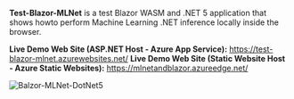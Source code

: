 **Test-Blazor-MLNet**
is a test Blazor WASM and .NET 5 application that shows howto perform Machine Learning .NET inference locally inside the browser.

**Live Demo Web Site (ASP.NET Host - Azure App Service):** https://test-blazor-mlnet.azurewebsites.net/ 
**Live Demo Web Site (Static Website Host - Azure Static Websites):** https://mlnetandblazor.azureedge.net/

![Balzor-MLNet-DotNet5](https://github.com/bartczernicki/Test-Blazor-MLNet/raw/master/AppScreenShot.png)
